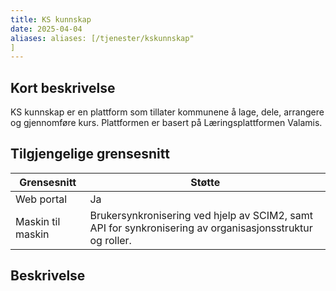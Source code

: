 ```yaml
---
title: KS kunnskap
date: 2025-04-04
aliases: aliases: [/tjenester/kskunnskap"
]
---
```

## Kort beskrivelse
KS kunnskap er en plattform som tillater kommunene å lage, dele, arrangere og gjennomføre kurs. Plattformen er basert på Læringsplattformen Valamis.

## Tilgjengelige grensesnitt
| Grensesnitt | Støtte |
|------|------|
| Web portal | Ja |
| Maskin til maskin | Brukersynkronisering ved hjelp av SCIM2, samt API for synkronisering av organisasjonsstruktur og roller. 


## Beskrivelse


